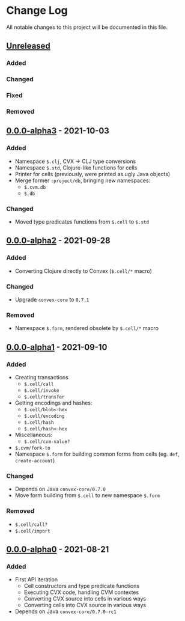 # Change Log

All notable changes to this project will be documented in this file.



## [Unreleased]

### Added

### Changed

### Fixed

### Removed




## [0.0.0-alpha3] - 2021-10-03

### Added

- Namespace `$.clj`, CVX -> CLJ type conversions
- Namespace `$.std`, Clojure-like functions for cells
- Printer for cells (previously, were printed as ugly Java objects)
- Merge former `:project/db`, bringing new namespaces:
    - `$.cvm.db`
    - `$.db` 

### Changed

- Moved type predicates functions from `$.cell` to `$.std`



## [0.0.0-alpha2] - 2021-09-28

### Added

- Converting Clojure directly to Convex (`$.cell/*` macro)

### Changed

- Upgrade `convex-core` to `0.7.1`

### Removed

- Namespace `$.form`, rendered obsolete by `$.cell/*` macro



## [0.0.0-alpha1] - 2021-09-10

### Added

- Creating transactions
    - `$.cell/call`
    - `$.cell/invoke`
    - `$.cell/transfer`
- Getting encodings and hashes:
    - `$.cell/blob<-hex`
    - `$.cell/encoding`
    - `$.cell/hash`
    - `$.cell/hash<-hex`
- Miscellaneous:
    - `$.cell/cvm-value?` 
- `$.cvm/fork-to`
- Namespace `$.form` for building common forms from cells (eg. `def`, `create-account`)

### Changed

- Depends on Java `convex-core/0.7.0`
- Move form building from `$.cell` to new namespace `$.form`

### Removed

- `$.cell/call?`
- `$.cell/import`



## [0.0.0-alpha0] - 2021-08-21

### Added

- First API iteration
    - Cell constructors and type predicate functions
    - Executing CVX code, handling CVM contextes
    - Converting CVX source into cells in various ways
    - Converting cells into CVX source in various ways
- Depends on Java `convex-core/0.7.0-rc1`



[Unreleased]:  https://github.com/helins/convex.lisp.cljc/compare/cvm/0.0.0-alpha3...HEAD
[0.0.0-alpha3]:  https://github.com/helins/convex.lisp.cljc/compare/cvm/0.0.0-alpha2...cvm/0.0.0-alpha3
[0.0.0-alpha2]:  https://github.com/helins/convex.lisp.cljc/compare/cvm/0.0.0-alpha1...cvm/0.0.0-alpha2
[0.0.0-alpha1]:  https://github.com/helins/convex.lisp.cljc/compare/cvm/0.0.0-alpha0...cvm/0.0.0-alpha1
[0.0.0-alpha0]: https://github.com/helins/convex.lisp.cljc/releases/tag/cvm/0.0.0-alpha0
